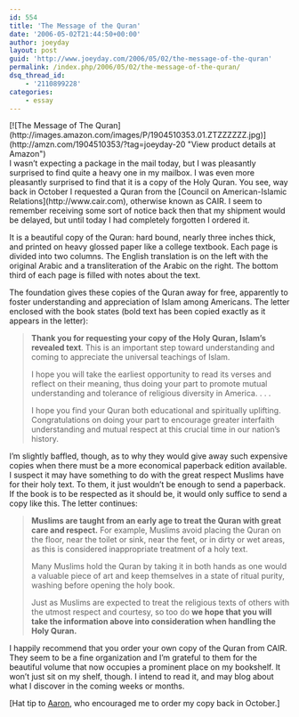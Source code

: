 ```yaml
---
id: 554
title: 'The Message of the Quran'
date: '2006-05-02T21:44:50+00:00'
author: joeyday
layout: post
guid: 'http://www.joeyday.com/2006/05/02/the-message-of-the-quran'
permalink: /index.php/2006/05/02/the-message-of-the-quran/
dsq_thread_id:
    - '2110899228'
categories:
    - essay
---
```


<div class="rpic">[![The Message of The Quran](http://images.amazon.com/images/P/1904510353.01.ZTZZZZZZ.jpg)](http://amzn.com/1904510353/?tag=joeyday-20 "View product details at Amazon")</div>I wasn’t expecting a package in the mail today, but I was pleasantly surprised to find quite a heavy one in my mailbox. I was even more pleasantly surprised to find that it is a copy of the Holy Quran. You see, way back in October I requested a Quran from the [Council on American-Islamic Relations](http://www.cair.com), otherwise known as CAIR. I seem to remember receiving some sort of notice back then that my shipment would be delayed, but until today I had completely forgotten I ordered it.

It is a beautiful copy of the Quran: hard bound, nearly three inches thick, and printed on heavy glossed paper like a college textbook. Each page is divided into two columns. The English translation is on the left with the original Arabic and a transliteration of the Arabic on the right. The bottom third of each page is filled with notes about the text.

The foundation gives these copies of the Quran away for free, apparently to foster understanding and appreciation of Islam among Americans. The letter enclosed with the book states (bold text has been copied exactly as it appears in the letter):

> **Thank you for requesting your copy of the Holy Quran, Islam’s revealed text**. This is an important step toward understanding and coming to appreciate the universal teachings of Islam.
> 
> I hope you will take the earliest opportunity to read its verses and reflect on their meaning, thus doing your part to promote mutual understanding and tolerance of religious diversity in America. . . .
> 
> I hope you find your Quran both educational and spiritually uplifting. Congratulations on doing your part to encourage greater interfaith understanding and mutual respect at this crucial time in our nation’s history.

I’m slightly baffled, though, as to why they would give away such expensive copies when there must be a more economical paperback edition available. I suspect it may have something to do with the great respect Muslims have for their holy text. To them, it just wouldn’t be enough to send a paperback. If the book is to be respected as it should be, it would only suffice to send a copy like this. The letter continues:

> **Muslims are taught from an early age to treat the Quran with great care and respect.** For example, Muslims avoid placing the Quran on the floor, near the toilet or sink, near the feet, or in dirty or wet areas, as this is considered inappropriate treatment of a holy text.
> 
> Many Muslims hold the Quran by taking it in both hands as one would a valuable piece of art and keep themselves in a state of ritual purity, washing before opening the holy book.
> 
> Just as Muslims are expected to treat the religious texts of others with the utmost respect and courtesy, so too do **we hope that you will take the information above into consideration when handling the Holy Quran.**

I happily recommend that you order your own copy of the Quran from CAIR. They seem to be a fine organization and I’m grateful to them for the beautiful volume that now occupies a prominent place on my bookshelf. It won’t just sit on my shelf, though. I intend to read it, and may blog about what I discover in the coming weeks or months.

\[Hat tip to [Aaron](http://www.iamlds.org/2005/10/30/surrounding-yourself-with-christ/), who encouraged me to order my copy back in October.\]